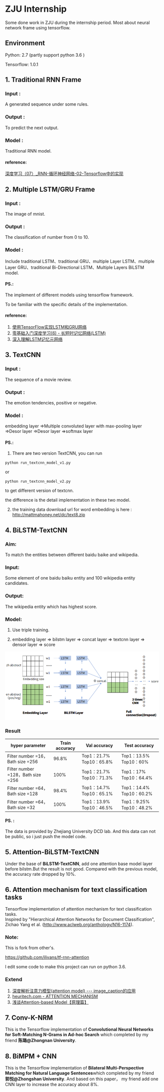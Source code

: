 # ZJU Internship
Some done work in ZJU during the internship period. Most about neural network frame using tensorflow.

## Environment
Python: 2.7 (partly support python 3.6 )

Tensorflow: 1.0.1

## 1. Traditional RNN Frame
### Input :
A generated sequence under some rules.
### Output :
To predict the next output.
### Model :
Traditional RNN model.

#### reference:
[深度学习（07）_RNN-循环神经网络-02-Tensorflow中的实现](https://blog.csdn.net/u013082989/article/details/73469095/)



## 2. Multiple LSTM/GRU Frame
### Input :
The image of mnist.
### Output :
The classification of number from 0 to 10.
### Model :
Include traditional LSTM、traditional GRU、multiple Layer LSTM、multiple Layer GRU、traditional Bi-Directional LSTM、Multiple Layers BiLSTM model.

#### PS.:
The implement of different models using tensorflow framework.

To be familiar with the specific details of the implementation.
#### reference:
1. [使用TensorFlow实现LSTM和GRU网络](https://www.cnblogs.com/zyly/p/9029591.html)
2. [零基础入门深度学习(6) - 长短时记忆网络(LSTM)](https://www.zybuluo.com/hanbingtao/note/581764)
3. [深入理解LSTM记忆元网络](https://jellycsc.github.io/2018/04/13/understanding-lstm-networks/)

## 3. TextCNN
### Input :
The sequence of a movie review.
### Output :
The emotion tendencies, positive or negative.
### Model :
embedding layer =>Multiple convoluted layer with max-pooling layer =>Desor layer =>Desor layer =>softmax layer

#### PS.:

1. There are two version TextCNN, you can run 
```
python run_textcnn_model_v1.py
```
or 
```
python run_textcnn_model_v2.py
```
to get different version of textcnn.

the difference is the detail implementation in these two model.

2. the training data download url for word embedding is here : http://mattmahoney.net/dc/text8.zip


## 4. BiLSTM-TextCNN
### Aim:
To match the entities between different baidu baike and wikipedia.
### Input:
Some element of one baidu baiku entity and 100 wikipedia entity candidates.
### Output:
The wikipedia entity which has highest score.
### Model:
1. Use triple training.

2. embedding layer => bilstm layer => concat layer => textcnn layer => densor layer => score

![model1.png](model1.png)
### Result
hyper parameter| Train accuracy | Val accuracy | Test accuracy 
----|---------|--------|------
Filter number =16，Bath size =256 |96.8% |Top1：21.7% Top10：65.8% |Top1：13.5% Top10：60%
Filter number =128，Bath size =256 |100% |Top1：21.7% Top10：71.3% |Top1：17% Top10：64.4%
Filter number =64，Bath size =128 |98.4% |Top1：14.7% Top10：65.1% |Top1：14.4% Top10：60.2%
Filter number =64，Bath size =32 |100% |Top1：13.9% Top10：46.5% |Top1：9.25% Top10：48.2%

#### PS. :
The data is provided by Zhejiang University DCD lab. And this data can not be public, so i just push the model code.


## 5. Attention-BiLSTM-TextCNN
Under the base of **BiLSTM-TextCNN**, add one attention base model layer before bilstm.But the result is not good. Compared with the previous model, the accuracy rate dropped by 10%.


## 6. Attention mechanism for text classification tasks

Tensorflow implementation of attention mechanism for text classification tasks.  
Inspired by "Hierarchical Attention Networks for Document Classification", Zichao Yang et al. (http://www.aclweb.org/anthology/N16-1174).

### Note:
This is fork from other's.

https://github.com/ilivans/tf-rnn-attention

I edit some code to make this project can run on python 3.6.

### Extend
1. [深度解析注意力模型(attention model) --- image_caption的应用](https://segmentfault.com/a/1190000011744246)
2. [heuritech.com - ATTENTION MECHANISM](https://blog.heuritech.com/2016/01/20/attention-mechanism/)
3. [浅谈Attention-based Model【原理篇】](https://blog.csdn.net/wuzqchom/article/details/75792501)

## 7. Conv-K-NRM
This is the Tensorflow implementation of **Convolutional Neural Networks for Soft-Matching N-Grams in Ad-hoc Search** which completed by my friend **陈璐@Zhongnan University**.

## 8. BiMPM + CNN
This is the Tensorflow implementation of **Bilateral Multi-Perspective Matching for Natural Language Sentences**which completed by my friend **郭悦@Zhongshan University**. And based on this paper， my friend add one CNN layer to increase the accuracy about 8%. 